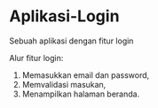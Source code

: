 # Aplikasi-Login
Sebuah aplikasi dengan fitur login

Alur fitur login:
1. Memasukkan email dan password,
2. Memvalidasi masukan,
3. Menampilkan halaman beranda.
